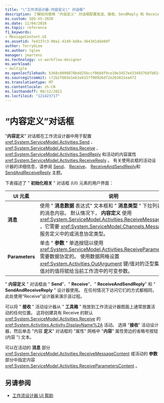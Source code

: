 ```yaml
---
title: "\"工作流设计器-内容定义\" 对话框"
description: 了解如何使用 "内容定义" 对话框配置发送、接收、SendReply 和 ReceiveReply 活动的内容属性。
ms.custom: SEO-VS-2020
ms.date: 11/04/2016
ms.topic: reference
f1_keywords:
- MessageContent.UI
ms.assetid: 7e4237c3-90a1-4149-bd8a-3643d1dde0df
author: TerryGLee
ms.author: tglee
manager: jmartens
ms.technology: vs-workflow-designer
ms.workload:
- multiple
ms.openlocfilehash: b368c0090878bdd25bccf068df9ce19e3457e43349376dfb0249d01e590c5c4f
ms.sourcegitcommit: c72b2f603e1eb3a4157f00926df2e263831ea472
ms.translationtype: MT
ms.contentlocale: zh-CN
ms.lasthandoff: 08/12/2021
ms.locfileid: "121423717"
---
```

# <a name="content-definition-dialog-box"></a>“内容定义”对话框

"**内容定义**" 对话框在工作流设计器中用于配置 <xref:System.ServiceModel.Activities.Send> 、 <xref:System.ServiceModel.Activities.Receive> 、 <xref:System.ServiceModel.Activities.SendReply> 和活动的内容属性 <xref:System.ServiceModel.Activities.ReceiveReply> 。 有关使用此框的活动设计器的详细信息，请参阅 [Send](../workflow-designer/send-activity-designer.md)、 [Receive](../workflow-designer/receive-activity-designer.md)、 [ReceiveAndSendReply](../workflow-designer/receiveandsendreply-template-designer.md)和 [SendAndReceiveReply](../workflow-designer/sendandreceivereply-template-designer.md) 主题。

下表描述了 " **初始化相关** " 对话框 (UI) 元素的用户界面：

|UI 元素|说明|
|-|-----------------|
|**消息**|使用 " **消息数据** 表达式" 文本框和 " **消息类型** " 下拉列表框指定类型的消息内容。 默认情况下， **内容定义** 使用 <xref:System.ServiceModel.Activities.ReceiveMessageContent> ，它需要 <xref:System.ServiceModel.Channels.Message> 工作流服务定义中的或消息协定类型。|
|**Parameters**|单击 " **参数** " 单选按钮以使用 <xref:System.ServiceModel.Activities.ReceiveParametersContent> 需要数据协定的。 使用数据网格设置 <xref:System.Activities.OutArgument> 键/值对的泛型集合，这些键/值对的值将赋给当前工作流中的可变参数。|

" **内容定义** " 对话框由 " **Send**"、" **Receive**"、" **ReceiveAndSendReply**" 和 " **SendAndReceiveReply** " 设计器使用。 在任何情况下访问它们的方式都相同，此处使用“Receive”设计器来演示该过程。

可以将 " **接收** " 活动设计器从 " **工具箱** " 拖放到工作流设计器图面上通常放置活动的任何位置。 这将创建具有 Receive 的默认 <xref:System.ServiceModel.Activities.Receive> 的 <xref:System.Activities.Activity.DisplayName%2A> 活动。 选择 "**接收**" 活动设计器，然后单击 "内容 **定义**" 对话框的 "属性" 网格中 "**内容**" 属性旁边的省略号按钮 (内容 ") 文本。

可以在活动的 **消息** 部分 <xref:System.ServiceModel.Activities.ReceiveMessageContent> 或活动的 **参数** 部分中指定内容 <xref:System.ServiceModel.Activities.ReceiveParametersContent> 。

## <a name="see-also"></a>另请参阅

- [工作流设计器 UI 帮助](browse-and-select-a-dotnet-type-dialog-box.md)